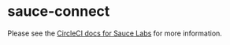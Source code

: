 sauce-connect
=============

Please see the [CircleCI docs for Sauce Labs](https://circleci.com/docs/browser-testing-with-sauce-labs)
for more information.
